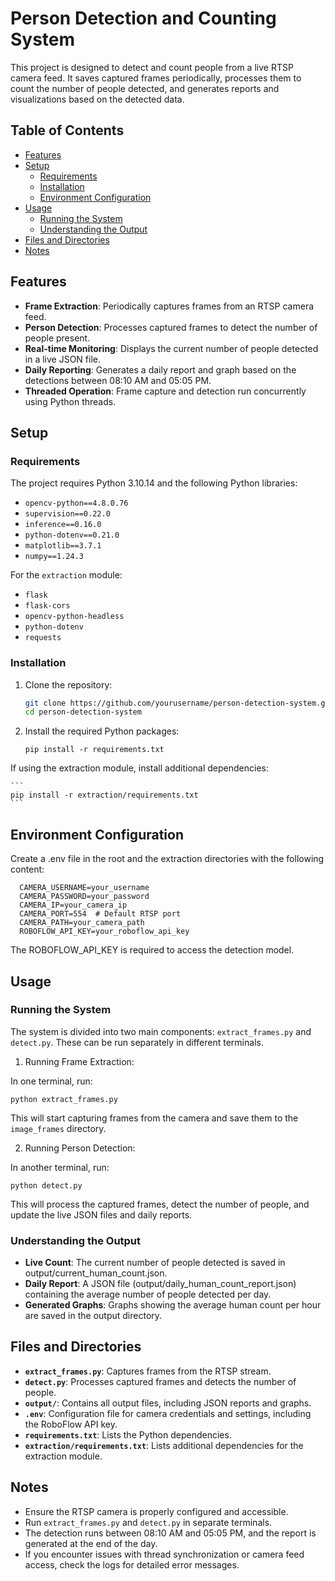 # Person Detection and Counting System

This project is designed to detect and count people from a live RTSP camera feed. It saves captured frames periodically, processes them to count the number of people detected, and generates reports and visualizations based on the detected data.

## Table of Contents

- [Features](#features)
- [Setup](#setup)
  - [Requirements](#requirements)
  - [Installation](#installation)
  - [Environment Configuration](#environment-configuration)
- [Usage](#usage)
  - [Running the System](#running-the-system)
  - [Understanding the Output](#understanding-the-output)
- [Files and Directories](#files-and-directories)
- [Notes](#notes)

## Features

- **Frame Extraction**: Periodically captures frames from an RTSP camera feed.
- **Person Detection**: Processes captured frames to detect the number of people present.
- **Real-time Monitoring**: Displays the current number of people detected in a live JSON file.
- **Daily Reporting**: Generates a daily report and graph based on the detections between 08:10 AM and 05:05 PM.
- **Threaded Operation**: Frame capture and detection run concurrently using Python threads.

## Setup

### Requirements

The project requires Python 3.10.14 and the following Python libraries:

- `opencv-python==4.8.0.76`
- `supervision==0.22.0`
- `inference==0.16.0`
- `python-dotenv==0.21.0`
- `matplotlib==3.7.1`
- `numpy==1.24.3`

For the `extraction` module:

- `flask`
- `flask-cors`
- `opencv-python-headless`
- `python-dotenv`
- `requests`

### Installation

1. Clone the repository:

   ```bash
   git clone https://github.com/yourusername/person-detection-system.git
   cd person-detection-system
   ```

3. Install the required Python packages:

    ```
    pip install -r requirements.txt
    ```

  If using the extraction module, install additional dependencies:

    ```
    pip install -r extraction/requirements.txt
    ```
 
## Environment Configuration

Create a .env file in the root and the extraction directories with the following content:

```
  CAMERA_USERNAME=your_username
  CAMERA_PASSWORD=your_password
  CAMERA_IP=your_camera_ip
  CAMERA_PORT=554  # Default RTSP port
  CAMERA_PATH=your_camera_path
  ROBOFLOW_API_KEY=your_roboflow_api_key
```

The ROBOFLOW_API_KEY is required to access the detection model.

## Usage

### Running the System

The system is divided into two main components: `extract_frames.py` and `detect.py`. These can be run separately in different terminals.

1. Running Frame Extraction:

 In one terminal, run:

  ```
  python extract_frames.py
  ```

 This will start capturing frames from the camera and save them to the `image_frames` directory.

2. Running Person Detection:

 In another terminal, run:

  ```
  python detect.py
  ```

 This will process the captured frames, detect the number of people, and update the live JSON files and daily reports.

### Understanding the Output

- **Live Count**: The current number of people detected is saved in output/current_human_count.json.
- **Daily Report**: A JSON file (output/daily_human_count_report.json) containing the average number of people detected per day.
- **Generated Graphs**: Graphs showing the average human count per hour are saved in the output directory.

## Files and Directories

- **`extract_frames.py`**: Captures frames from the RTSP stream.
- **`detect.py`**: Processes captured frames and detects the number of people.
- **`output/`**: Contains all output files, including JSON reports and graphs.
- **`.env`**: Configuration file for camera credentials and settings, including the RoboFlow API key.
- **`requirements.txt`**: Lists the Python dependencies.
- **`extraction/requirements.txt`**: Lists additional dependencies for the extraction module.
  
## Notes

- Ensure the RTSP camera is properly configured and accessible.
- Run `extract_frames.py` and `detect.py` in separate terminals.
- The detection runs between 08:10 AM and 05:05 PM, and the report is generated at the end of the day.
- If you encounter issues with thread synchronization or camera feed access, check the logs for detailed error messages.
